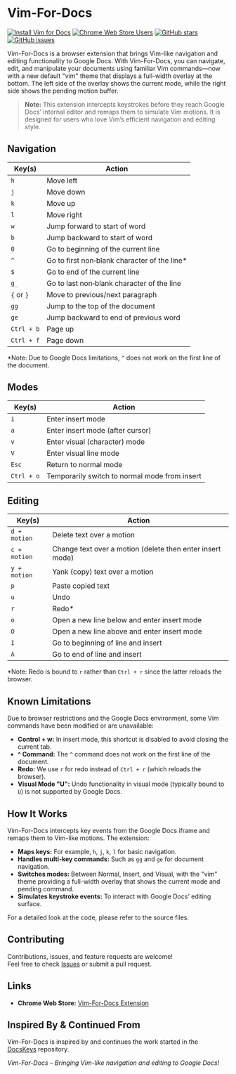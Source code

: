 # Vim-For-Docs
[![Install Vim for Docs](https://img.shields.io/badge/Install-Chrome%20Extension-blue?style=for-the-badge&logo=googlechrome)](https://chromewebstore.google.com/detail/vim-for-docs/kablhddalgenjgmoaignkfcphgmjnkno?authuser=0&hl=en)
[![Chrome Web Store Users](https://img.shields.io/chrome-web-store/users/kablhddalgenjgmoaignkfcphgmjnkno?style=for-the-badge)](https://chromewebstore.google.com/detail/vim-for-docs/kablhddalgenjgmoaignkfcphgmjnkno)
[![GitHub stars](https://img.shields.io/github/stars/greenstorm5417/Vim-For-Docs?style=for-the-badge)](https://github.com/greenstorm5417/Vim-For-Docs/stargazers)
[![GitHub issues](https://img.shields.io/github/issues/greenstorm5417/Vim-For-Docs?style=for-the-badge)](https://github.com/greenstorm5417/Vim-For-Docs/issues)

Vim-For-Docs is a browser extension that brings Vim-like navigation and editing functionality to Google Docs. With Vim-For-Docs, you can navigate, edit, and manipulate your documents using familiar Vim commands—now with a new default "vim" theme that displays a full-width overlay at the bottom. The left side of the overlay shows the current mode, while the right side shows the pending motion buffer.

> **Note:** This extension intercepts keystrokes before they reach Google Docs’ internal editor and remaps them to simulate Vim motions. It is designed for users who love Vim’s efficient navigation and editing style.

## Navigation
| **Key(s)**       | **Action**                                      |
|------------------|-------------------------------------------------|
| `h`              | Move left                                       |
| `j`              | Move down                                       |
| `k`              | Move up                                         |
| `l`              | Move right                                      |
| `w`              | Jump forward to start of word                   |
| `b`              | Jump backward to start of word                  |
| `0`              | Go to beginning of the current line             |
| `^`              | Go to first non‑blank character of the line*     |
| `$`              | Go to end of the current line                   |
| `g_`             | Go to last non‑blank character of the line       |
| `{` or `}`       | Move to previous/next paragraph                 |
| `gg`             | Jump to the top of the document                 |
| `ge`             | Jump backward to end of previous word           |
| `Ctrl + b`       | Page up                                         |
| `Ctrl + f`       | Page down                                       |

*Note: Due to Google Docs limitations, `^` does not work on the first line of the document.

## Modes
| **Key(s)**       | **Action**                                      |
|------------------|-------------------------------------------------|
| `i`              | Enter insert mode                               |
| `a`              | Enter insert mode (after cursor)                |
| `v`              | Enter visual (character) mode                   |
| `V`              | Enter visual line mode                          |
| `Esc`            | Return to normal mode                           |
| `Ctrl + o`       | Temporarily switch to normal mode from insert   |

## Editing
| **Key(s)**         | **Action**                                              |
|--------------------|---------------------------------------------------------|
| `d + motion`       | Delete text over a motion                               |
| `c + motion`       | Change text over a motion (delete then enter insert mode) |
| `y + motion`       | Yank (copy) text over a motion                          |
| `p`                | Paste copied text                                       |
| `u`                | Undo                                                    |
| `r`                | Redo*                                                   |
| `o`                | Open a new line below and enter insert mode             |
| `O`                | Open a new line above and enter insert mode             |
| `I`                | Go to beginning of line and insert                      |
| `A`                | Go to end of line and insert                            |

*Note: Redo is bound to `r` rather than `Ctrl + r` since the latter reloads the browser.


## Known Limitations
Due to browser restrictions and the Google Docs environment, some Vim commands have been modified or are unavailable:
- **Control + w:** In insert mode, this shortcut is disabled to avoid closing the current tab.
- **^ Command:** The `^` command does not work on the first line of the document.
- **Redo:** We use `r` for redo instead of `Ctrl + r` (which reloads the browser).
- **Visual Mode "U":** Undo functionality in visual mode (typically bound to `U`) is not supported by Google Docs.

## How It Works
Vim-For-Docs intercepts key events from the Google Docs iframe and remaps them to Vim-like motions. The extension:
- **Maps keys:** For example, `h`, `j`, `k`, `l` for basic navigation.
- **Handles multi-key commands:** Such as `gg` and `ge` for document navigation.
- **Switches modes:** Between Normal, Insert, and Visual, with the "vim" theme providing a full-width overlay that shows the current mode and pending command.
- **Simulates keystroke events:** To interact with Google Docs’ editing surface.

For a detailed look at the code, please refer to the source files.

## Contributing
Contributions, issues, and feature requests are welcome!  
Feel free to check [Issues](https://github.com/greenstorm5417/Vim-For-Docs/issues) or submit a pull request.



## Links
- **Chrome Web Store:** [Vim-For-Docs Extension](https://chromewebstore.google.com/detail/vim-for-docs/kablhddalgenjgmoaignkfcphgmjnkno)


## Inspired By & Continued From
Vim-For-Docs is inspired by and continues the work started in the [DocsKeys](https://github.com/tirthd16/dockeys) repository. 

*Vim-For-Docs – Bringing Vim-like navigation and editing to Google Docs!*
